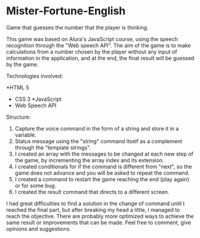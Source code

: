# Mister-Fortune-English
Game that guesses the number that the player is thinking.

This game was based on Alura's JavaScript course, using the speech recognition through the "Web speech API". The aim of the game is to make calculations from a number chosen by the player without any input of information in the application, and at the end, the final result will be guessed by the game.

Technologies involved:

*HTML 5
* CSS 3
*JavaScript
* Web Speech API

Structure:

1. Capture the voice command in the form of a string and store it in a variable.
2. Status message using the "string" command itself as a complement through the "template strings".
3. I created an array with the messages to be changed at each new step of the game, by incrementing the array index and its extension.
4. I created conditionals for if the command is different from "next", so the game does not advance and you will be asked to repeat the command.
5. I created a command to restart the game reaching the end (play again) or for some bug.
6. I created the result command that directs to a different screen.


I had great difficulties to find a solution in the change of command until I reached the final part, but after breaking my head a little, I managed to reach the objective.
There are probably more optimized ways to achieve the same result or improvements that can be made. Feel free to comment, give opinions and suggestions.

